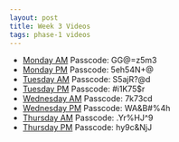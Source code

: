 ```yaml
---
layout: post
title: Week 3 Videos
tags: phase-1 videos
---
```


- [Monday AM](https://us02web.zoom.us/rec/share/2JdwLrrB-iRJBdLT5GGcRY4vD4r3aaa81yQbrKVenUurPfqfD94G-wCHImr9oRi8) Passcode: GG@=z5m3
- [Monday PM](https://us02web.zoom.us/rec/share/yd1fMqiv52NOTaPTzhDOdLYlFMPgX6a8hHMb-fEEnhwp6HZPgqwKa7p090uzyUqI) Passcode: 5eh54N+@
- [Tuesday AM](https://us02web.zoom.us/rec/share/_u1UM4z-x3lJcJ3j4l-AWqM6OsPlT6a81Sgdr_EEzUhX8gv8GEJSSglRY6XsbOqG) Passcode: S5ajR?@d
- [Tuesday PM](https://us02web.zoom.us/rec/share/38tvIoH9-j9IU43Gy1zxB54vO97Baaa8hyBI86BYyUe4ROYkhGDyNvZh9sPbESrJ) Passcode: #i1K75$r
- [Wednesday AM](https://us02web.zoom.us/rec/share/z-dRD53X7GJJc4WKxFD2QfYYAa_leaa81CFM-qEKzxu_Z64I-kg_iBl12dwYCGmH) Passcode: 7k$7$3cd
- [Wednesday PM](https://us02web.zoom.us/rec/share/6ZVPP_bNqGBLE6ff60PmUfR7HcPheaa80yhL-qAImUlembRtoydMrGI6k1_o9nPM) Passcode: WA&B#%4h
- [Thursday AM](https://us02web.zoom.us/rec/share/3vBWMrvg9nhIEoHcyWjae44ENIPkeaa80SEWq6AInkyXvXzP4NdqlCgauCJBGq8g) Passcode: .Yr%HJ^9
- [Thursday PM](https://us02web.zoom.us/rec/share/utFVBbv-9n9JXZXixkH8U44wNaPuX6a81SEZ_fYImEsmImob-J28f6q9dIEcYpdL) Passcode: hy9c&NjJ
